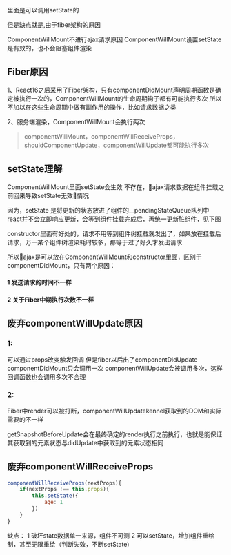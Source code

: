 里面是可以调用setState的

但是缺点就是,由于fiber架构的原因

ComponentWillMount不进行ajax请求原因
ComponentWillMount设置setState是有效的，也不会阻塞组件渲染

## Fiber原因
1、React16之后采用了Fiber架构，只有componentDidMount声明周期函数是确定被执行一次的，ComponentWillMount的生命周期钩子都有可能执行多次
所以不加以在这些生命周期中做有副作用的操作，比如请求数据之类

2、服务端渲染，ComponentWillMount会执行两次

>  componentWillMount，componentWillReceiveProps，shouldComponentUpdate，componentWillUpdate都可能执行多次


## setState理解
ComponentWillMount里面setState会生效
不存在，ajax请求数据在组件挂载之前回来导致setState无效情况

因为，setState 是将更新的状态放进了组件的__pendingStateQueue队列中
react并不会立即响应更新，会等到组件挂载完成后，再统一更新脏组件，见下图


constructor里面有好处的，请求不用等到组件树挂载就发出了，如果放在挂载后请求，万一某个组件树渲染耗时较多，那等于过了好久才发出请求


所以ajax是可以放在ComponentWillMount和constructor里面，区别于componentDidMount，只有两个原因：
#### 1 发送请求的时间不一样
#### 2 关于Fiber中期执行次数不一样

## 废弃componentWillUpdate原因
### 1:
可以通过props改变触发回调
但是fiber以后出了componentDidUpdate componentDidMount只会调用一次
componentWillUpdate会被调用多次，这样回调函数也会调用多次不合理

### 2:
Fiber中render可以被打断，componentWillUpdatekennel获取到的DOM和实际需要的不一样

 getSnapshotBeforeUpdate会在最终确定的render执行之前执行，也就是能保证其获取到的元素状态与didUpdate中获取到的元素状态相同



## 废弃componentWillReceiveProps

```js
componentWillReceiveProps(nextProps){
    if(nextProps !== this.props){
        this.setState({
            age: 1
        })
    }
}
```



缺点：
1 破坏state数据单一来源，组件不可测
2 可以setState，增加组件重绘制，甚至无限重绘（判断失效，不断setState)

